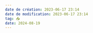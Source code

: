 ```yaml
---
date de création: 2023-06-17 23:14
date de modification: 2023-06-17 23:14
tag: 📥
date: 2024-08-19
---
```

